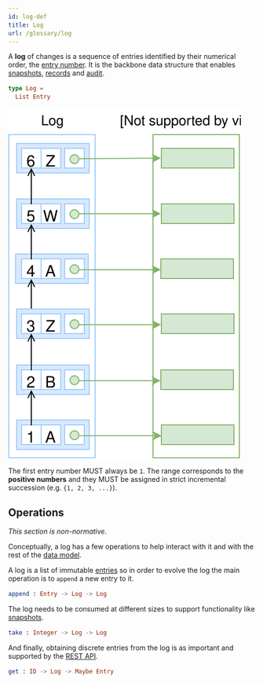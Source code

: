 ```yaml
---
id: log-def
title: Log
url: /glossary/log
---
```


A **log** of changes is a sequence of entries identified by
their numerical order, the [entry number](/glossary/entry#number).
It is the backbone data structure that enables [snapshots](/glossary/snapshot),
[records](/glossary/record) and [audit](/data-model/audit).

```elm
type Log =
  List Entry
```

![A picture of a log with A, B a Z entries](./data-model/data-model-log.svg)

The first entry number MUST always be `1`. The range corresponds to the
**positive numbers** and they MUST be assigned in strict incremental
succession (e.g. `{1, 2, 3, ...}`).


## Operations

_This section is non-normative._

Conceptually, a log has a few operations to help interact with it and with the
rest of the [data model](/data-model).


A log is a list of immutable [entries](/glossary/entry) so in order to evolve
the log the main operation is to `append` a new entry to it.

```elm
append : Entry -> Log -> Log
```

The log needs to be consumed at different sizes to support functionality like
[snapshots](/glossary/snapshots).

```elm
take : Integer -> Log -> Log
```

And finally, obtaining discrete entries from the log is as important and
supported by the [REST API](/rest-api).

```elm
get : ID -> Log -> Maybe Entry
```

